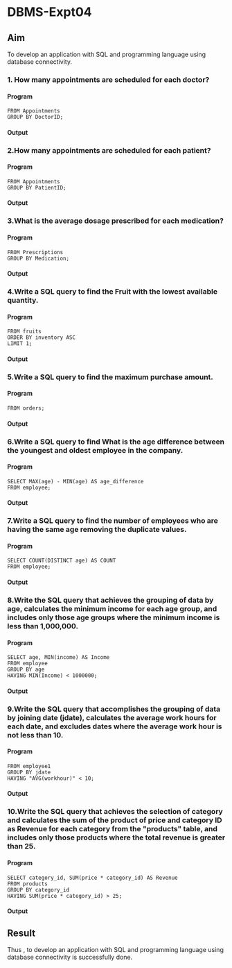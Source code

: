# DBMS-Expt04

## Aim
To develop an application with SQL and programming language using database connectivity. 
### 1. How many appointments are scheduled for each doctor?

#### Program
```SELECT DoctorID, COUNT(AppointmentID) AS TotalAppointments
FROM Appointments
GROUP BY DoctorID;
```
#### Output
### 2.How many appointments are scheduled for each patient?

#### Program
```SELECT PatientID, COUNT(AppointmentID) AS TotalAppointments
FROM Appointments
GROUP BY PatientID;
```
#### Output
### 3.What is the average dosage prescribed for each medication?

#### Program
```SELECT Medication, AVG(CAST(Dosage AS float)) AS AvgDosage
FROM Prescriptions
GROUP BY Medication;
```
#### Output
### 4.Write a SQL query to find the Fruit with the lowest available quantity.

#### Program
```SELECT name AS fruit_name, inventory AS lowest_quantity
FROM fruits
ORDER BY inventory ASC
LIMIT 1;
```
#### Output
### 5.Write a SQL query to find the maximum purchase amount.

#### Program
```SELECT MAX(purch_amt) AS MAXIMUM
FROM orders;
```
#### Output
### 6.Write a SQL query to find What is the age difference between the youngest and oldest employee in the company.

#### Program
```
SELECT MAX(age) - MIN(age) AS age_difference
FROM employee;
```
#### Output
### 7.Write a SQL query to find the number of employees who are having the same age removing the duplicate values.

#### Program
```
SELECT COUNT(DISTINCT age) AS COUNT
FROM employee;
```
#### Output
### 8.Write the SQL query that achieves the grouping of data by age, calculates the minimum income for each age group, and includes only those age groups where the minimum income is less than 1,000,000.

#### Program
```
SELECT age, MIN(income) AS Income
FROM employee
GROUP BY age
HAVING MIN(Income) < 1000000;
```
#### Output
### 9.Write the SQL query that accomplishes the grouping of data by joining date (jdate), calculates the average work hours for each date, and excludes dates where the average work hour is not less than 10.

#### Program
```SELECT jdate, AVG(workhour) AS "AVG(workhour)"
FROM employee1
GROUP BY jdate
HAVING "AVG(workhour)" < 10;
```
#### Output
### 10.Write the SQL query that achieves the selection of category and calculates the sum of the product of price and category ID as Revenue for each category from the "products" table, and includes only those products where the total revenue is greater than 25.

#### Program
```
SELECT category_id, SUM(price * category_id) AS Revenue
FROM products
GROUP BY category_id
HAVING SUM(price * category_id) > 25;
```
#### Output
## Result
Thus , to develop an application with SQL and programming language using database connectivity is successfully done.

